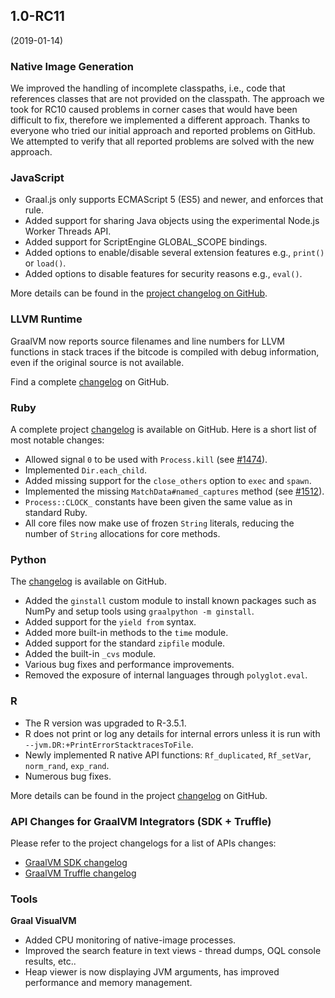 ## 1.0-RC11
(2019-01-14)

### Native Image Generation

We improved the handling of incomplete classpaths, i.e., code that references classes that are not provided on the classpath. The approach we took for RC10 caused problems in corner cases that would have been difficult to fix, therefore we implemented a different approach. Thanks to everyone who tried our initial approach and reported problems on GitHub. We attempted to verify that all reported problems are solved with the new approach.

### JavaScript

* Graal.js only supports ECMAScript 5 (ES5) and newer, and enforces that rule.
* Added support for sharing Java objects using the experimental Node.js Worker Threads API.
* Added support for ScriptEngine GLOBAL_SCOPE bindings.
* Added options to enable/disable several extension features e.g., `print()` or `load()`.
* Added options to disable features for security reasons e.g., `eval()`.

More details can be found in the [project changelog on GitHub](https://github.com/graalvm/graaljs/blob/master/CHANGELOG.md#version-100-rc11).

### LLVM Runtime

GraalVM now reports source filenames and line numbers for LLVM functions in stack traces if the bitcode is compiled with debug information, even if the original source is not available.

Find a complete [changelog](https://github.com/oracle/graal/blob/master/sulong/CHANGELOG.md#version-100-rc11) on GitHub.

### Ruby

A complete project [changelog](https://github.com/oracle/truffleruby/blob/master/CHANGELOG.md#10-rc-11) is available on GitHub. Here is a short list of most notable changes:

* Allowed signal `0` to be used with `Process.kill` (see [#1474](https://github.com/oracle/truffleruby/issues/1474)).
* Implemented `Dir.each_child`.
* Added missing support for the `close_others` option to `exec` and `spawn`.
* Implemented the missing `MatchData#named_captures` method (see [#1512](https://github.com/oracle/truffleruby/issues/1512)).
* `Process::CLOCK_` constants have been given the same value as in standard Ruby.
* All core files now make use of frozen `String` literals, reducing the number of `String` allocations for core methods.

### Python

The [changelog](https://github.com/graalvm/graalpython/blob/master/CHANGELOG.md#version-100-rc11) is available on GitHub.

* Added the `ginstall` custom module to install known packages such as NumPy and setup tools using `graalpython -m ginstall`.
* Added support for the `yield from` syntax.
* Added more built-in methods to the `time` module.
* Added support for the standard `zipfile` module.
* Added the built-in `_cvs` module.
* Various bug fixes and performance improvements.
* Removed the exposure of internal languages through `polyglot.eval`.

### R

* The R version was upgraded to R-3.5.1.
* R does not print or log any details for internal errors unless it is run with  `--jvm.DR:+PrintErrorStacktracesToFile`.
* Newly implemented R native API functions:  `Rf_duplicated`, `Rf_setVar`, `norm_rand`, `exp_rand`.
* Numerous bug fixes.

More details can be found in the project [changelog](https://github.com/oracle/fastr/blob/master/CHANGELOG.md#10-rc-11) on GitHub.


### API Changes for GraalVM Integrators (SDK + Truffle)

Please refer to the project changelogs for a list of APIs changes:
- [GraalVM SDK changelog](https://github.com/oracle/graal/blob/master/sdk/CHANGELOG.md#version-10-rc11)
- [GraalVM Truffle changelog](https://github.com/oracle/graal/blob/master/truffle/CHANGELOG.md#version-100-rc11)


### Tools

**Graal VisualVM**

* Added CPU monitoring of native-image processes.
* Improved the search feature in text views - thread dumps, OQL console results, etc..
* Heap viewer is now displaying JVM arguments, has improved performance and memory management.
